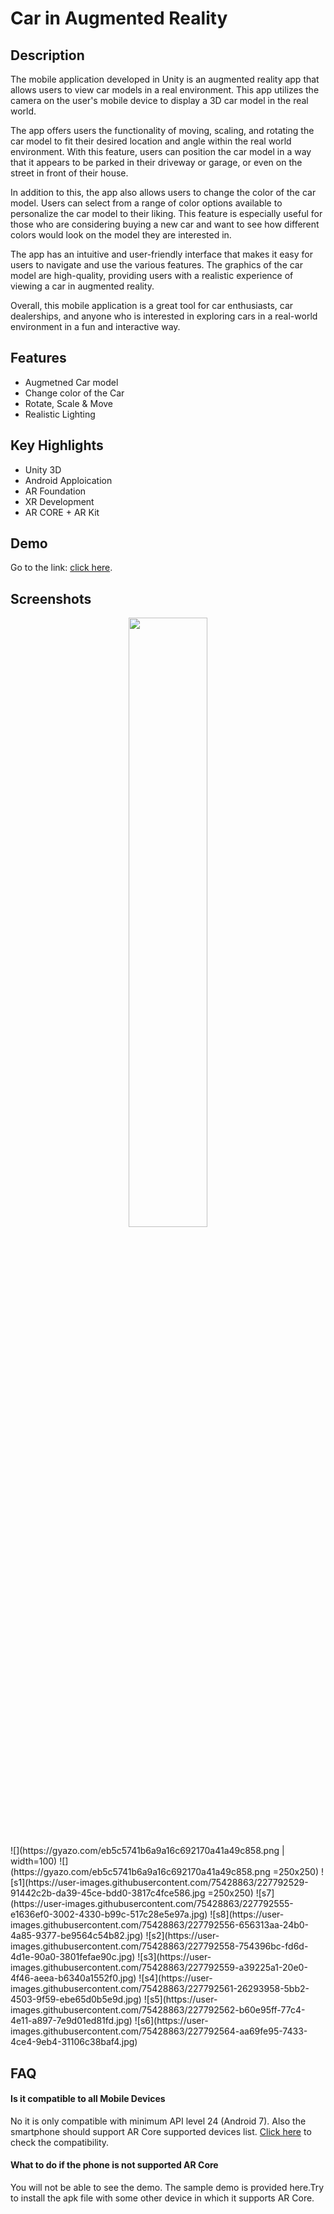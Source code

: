 
# Car in Augmented Reality



## Description

The mobile application developed in Unity is an augmented reality app that allows users to view car models in a real environment. This app utilizes the camera on the user's mobile device to display a 3D car model in the real world.

The app offers users the functionality of moving, scaling, and rotating the car model to fit their desired location and angle within the real world environment. With this feature, users can position the car model in a way that it appears to be parked in their driveway or garage, or even on the street in front of their house.

In addition to this, the app also allows users to change the color of the car model. Users can select from a range of color options available to personalize the car model to their liking. This feature is especially useful for those who are considering buying a new car and want to see how different colors would look on the model they are interested in.

The app has an intuitive and user-friendly interface that makes it easy for users to navigate and use the various features. The graphics of the car model are high-quality, providing users with a realistic experience of viewing a car in augmented reality.

Overall, this mobile application is a great tool for car enthusiasts, car dealerships, and anyone who is interested in exploring cars in a real-world environment in a fun and interactive way.
## Features
- Augmetned Car model
- Change color of the Car
- Rotate, Scale & Move
- Realistic Lighting 



## Key Highlights
- Unity 3D
- Android Apploication
- AR Foundation
- XR Development
- AR CORE + AR Kit


## Demo

Go to the link: [click here](https://drive.google.com/file/d/1xU2tv7ItEjss9y6Kk9GoJG6TdN7aUpfJ/view?usp=sharing).




## Screenshots
<p align="center">
<img src="https://user-images.githubusercontent.com/16319829/81180309-2b51f000-8fee-11ea-8a78-ddfe8c3412a7.png" width=50% height=50%>
  </p>
![](https://gyazo.com/eb5c5741b6a9a16c692170a41a49c858.png | width=100)
![](https://gyazo.com/eb5c5741b6a9a16c692170a41a49c858.png =250x250)
![s1](https://user-images.githubusercontent.com/75428863/227792529-91442c2b-da39-45ce-bdd0-3817c4fce586.jpg =250x250)
![s7](https://user-images.githubusercontent.com/75428863/227792555-e1636ef0-3002-4330-b99c-517c28e5e97a.jpg)
![s8](https://user-images.githubusercontent.com/75428863/227792556-656313aa-24b0-4a85-9377-be9564c54b82.jpg)
![s2](https://user-images.githubusercontent.com/75428863/227792558-754396bc-fd6d-4d1e-90a0-3801fefae90c.jpg)
![s3](https://user-images.githubusercontent.com/75428863/227792559-a39225a1-20e0-4f46-aeea-b6340a1552f0.jpg)
![s4](https://user-images.githubusercontent.com/75428863/227792561-26293958-5bb2-4503-9f59-ebe65d0b5e9d.jpg)
![s5](https://user-images.githubusercontent.com/75428863/227792562-b60e95ff-77c4-4e11-a897-7e9d01ed81fd.jpg)
![s6](https://user-images.githubusercontent.com/75428863/227792564-aa69fe95-7433-4ce4-9eb4-31106c38baf4.jpg)

## FAQ

#### Is it compatible to all Mobile Devices

No it is only compatible with minimum API level 24 (Android 7). Also the smartphone should support AR Core supported devices list. [Click here](https://developers.google.com/ar/devices) to check the compatibility.

#### What to do if the phone is not supported AR Core

You will not be able to see the demo. The sample demo is provided here.Try to install the apk file with some other device in which it supports AR Core.

